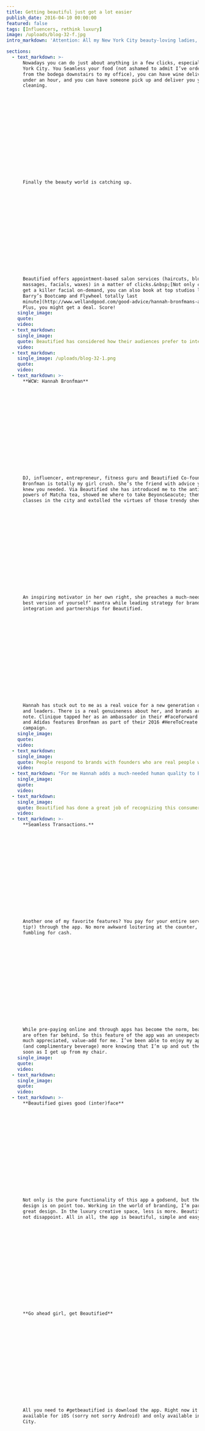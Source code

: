 ```yaml
---
title: Getting beautiful just got a lot easier
publish_date: 2016-04-10 00:00:00
featured: false
tags: [Influencers, rethink luxury]
image: /uploads/blog-32-f.jpg
intro_markdown: 'Attention: All my New York City beauty-loving ladies, this one’s for you. Meet&nbsp;[Beautified](https://www.getbeautified.com/), an app that lets you find and book same day beauty services.​'

sections:
  - text_markdown: >-
      Nowadays you can do just about anything in a few clicks, especially in New
      York City. You Seamless your food (not ashamed to admit I’ve ordered coffee
      from the bodega downstairs to my office), you can have wine delivered in
      under an hour, and you can have someone pick up and deliver you your dry
      cleaning.

















      Finally the beauty world is catching up.

















      Beautified offers appointment-based salon services (haircuts, blowouts,
      massages, facials, waxes) in a matter of clicks.&nbsp;[Not only can you can
      get a killer facial on-demand, you can also book at top studios like
      Barry’s Bootcamp and Flywheel totally last
      minute](http://www.wellandgood.com/good-advice/hannah-bronfmans-app-now-makes-booking-workouts-and-waxes-super-easy/).
      Plus, you might get a deal. Score!​
    single_image:
    quote:
    video:
  - text_markdown:
    single_image:
    quote: Beautified has considered how their audiences prefer to interact (how do you even call a landline?) and provided the technology to do just that.
    video:
  - text_markdown:
    single_image: /uploads/blog-32-1.png
    quote:
    video:
  - text_markdown: >-
      **WCW: Hannah Bronfman**

















      DJ, influencer, entrepreneur, fitness guru and Beautified Co-founder Hannah
      Bronfman is totally my girl crush. She’s the friend with advice you never
      knew you needed. Via Beautified she has introduced me to the antioxidant
      powers of Matcha tea, showed me where to take Beyonc&eacute; themed dance
      classes in the city and extolled the virtues of those trendy sheet masks.

















      An inspiring motivator in her own right, she preaches a much-needed ‘be the
      best version of yourself’ mantra while leading strategy for brand
      integration and partnerships for Beautified.

















      Hannah has stuck out to me as a real voice for a new generation of creators
      and leaders. There is a real genuineness about her, and brands are taking
      note. Clinique tapped her as an ambassador in their #FaceForward campaign
      and Adidas features Bronfman as part of their 2016 #HereToCreate
      campaign.​
    single_image:
    quote:
    video:
  - text_markdown:
    single_image:
    quote: People respond to brands with founders who are real people with compelling stories.
    video:
  - text_markdown: "For me Hannah adds a much-needed human quality to Beautified’s stellar product offering.\n\n**Haircuts you can actually trust&nbsp;**\n\nTHIS is where Beautified really adds value. Does this scenario sound familiar? \"Okay, you’re all done!\" \"Wow! I love it..\" \\*Panic, cries, calls best friend, runs home and fixes weird new hair style and part.\\*\n\nBad haircuts, be gone. You can rest assured that any stylist and salon you visit is top quality. You’re only served salons that \"an insider, editor or an influencer has visited.\" You don’t have to take your chances with Yelp, or the eyebrow place on the corner. Consumers, myself included, expect a certain level of transparency, service and reliability from brands. Service-based beauty brands, like Glamsquad, Priv, and Beautified, are no different.​"
    single_image:
    quote:
    video:
  - text_markdown:
    single_image:
    quote: Beautified has done a great job of recognizing this consumer behavior and acting accordingly.
    video:
  - text_markdown: >-
      **Seamless Transactions.**

















      Another one of my favorite features? You pay for your entire service (and
      tip!) through the app. No more awkward loitering at the counter, no more
      fumbling for cash.

















      While pre-paying online and through apps has become the norm, beauty salons
      are often far behind. So this feature of the app was an unexpected, and
      much appreciated, value-add for me. I’ve been able to enjoy my appointments
      (and complimentary beverage) more knowing that I’m up and out the door as
      soon as I get up from my chair.​
    single_image:
    quote:
    video:
  - text_markdown:
    single_image:
    quote:
    video:
  - text_markdown: >-
      **Beautified gives good (inter)face**

















      Not only is the pure functionality of this app a godsend, but the interface
      design is on point too. Working in the world of branding, I’m partial to
      great design. In the luxury creative space, less is more. Beautified does
      not disappoint. All in all, the app is beautiful, simple and easy-to-use.

















      **Go ahead girl, get Beautified**

















      All you need to #getbeautified is download the app. Right now it’s only
      available for iOS (sorry not sorry Android) and only available in New York
      City.

















      Warning: Beautified is highly addictive. Weekly massages, blowouts and
      workouts have been known to occur. Beautified may also cause euphoria and
      increased spending. Users are advised to exercise caution when walking
      around SoHo post-haircut as you may feel more fabulous than usual.​
    single_image:
    quote:
    video:
contact_tagline: "Let's start a conversation about luxury."
---
```



